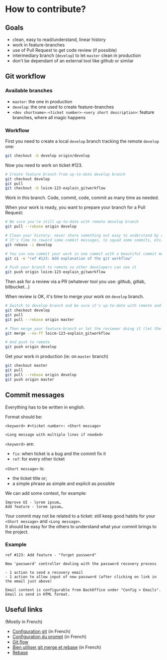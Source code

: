 # How to contribute?

## Goals

- clean, easy to read/understand, linear history
- work in feature-branches
- use of Pull Request to get code review (if possible)
- intermediary branch (`develop`) to let `master` clean in production
- don't be dependant of an external tool like github or similar


## Git workflow

### Available branches

- `master`: the one in production
- `develop`: the one used to create feature-branches
- `<dev shortname>-<ticket number>-<very short description>`: feature branches, where all magic happens

### Workflow

First you need to create a local `develop` branch tracking the remote `develop` one:

```bash
git checkout -b develop origin/develop
```

Now you need to work on ticket #123.

```bash
# Create feature branch from up-to-date develop branch
git checkout develop
git pull
git checkout -b loicm-123-explain_gitworkflow
```

Work in this branch. Code, commit, code, commit as many time as needed.

When your work is ready, you want to prepare your branch for a Pull Request:

```bash
# Be sure you're still up-to-date with remote develop branch
git pull --rebase origin develop

# Clean your history: never share something not easy to understand by others
# It's time to reword some commit messages, to squad some commits, etc…
git rebase -i develop

# You can now commit your work in one commit with a beautiful commit message (see below)
git ci -m "ref #123: Add explanation of the git workflow"

# Push your branch to remote so other developers can see it
git push origin loicm-123-explain_gitworkflow
```

Then ask for a review via a PR (whatever tool you use: github, gitlab, bitbucket…)

When review is OK, it's time to merge your work on `develop` branch.

```bash
# Switch to develop branch and be sure it's up-to-date with remote and with master
git checkout develop
git pull
git pull --rebase origin master

# Then merge your feature-branch or let the reviewer doing it (let the default merge commit message)
git merge --no-ff loicm-123-explain_gitworkflow

# And push to remote
git push origin develop
```

Get your work in production (ie: on `master` branch)

```bash
git checkout master
git pull
git pull --rebase origin develop
git push origin master
```


## Commit messages

Everything has to be written in english.

Format should be:

```
<keyword> #<ticket number>: <Short message>

<Long message with multiple lines if needed>
```

`<keyword>` are:

- `fix`: when ticket is a bug and the commit fix it
- `ref`: for every other ticket

`<Short message>` is:

-  the ticket title or;
-  a simple phrase as simple and explicit as possible

We can add some context, for example:

```
Improve UI - lorem ipsum…
Add feature - lorem ipsum…
```

Your commit may not be related to a ticket: still keep good habits for your `<Short message>` and `<Long message>`.   
It should be easy for the others to understand what your commit brings to the project.


### Example

```
ref #123: Add feature - "forget password"

New 'password' controller dealing with the password recovery process

- 1 action to send a recovery email
- 1 action to allow input of new password (after clicking on link in the email just above)

Email content is configurable from BackOffice under "Config > Emails".
Email is send in HTML format.
```

## Useful links

(Mostly in French)

- [Configuration git](http://www.git-attitude.fr/2013/04/03/configuration-git/) (in French)
- [Configuration du prompt](http://www.git-attitude.fr/2013/05/22/prompt-git-qui-dechire/) (in French)
- [Git flow](http://danielkummer.github.io/git-flow-cheatsheet/)
- [Bien utiliser git merge et rebase](http://www.git-attitude.fr/2014/05/04/bien-utiliser-git-merge-et-rebase/) (in French)
- [Rebase](http://git-scm.com/book/fr/Les-branches-avec-Git-Rebaser)


